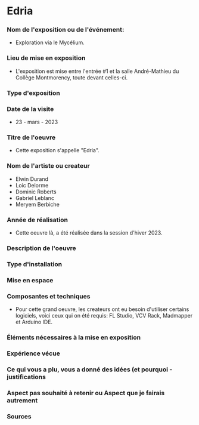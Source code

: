# Edria

### Nom de l'exposition ou de l'événement:

- Exploration via le Mycélium.

### Lieu de mise en exposition

- L'exposition est mise entre l'entrée #1 et la salle André-Mathieu du Collège Montmorency, toute devant celles-ci. 

### Type d'exposition
### Date de la visite

- 23 - mars - 2023

### Titre de l'oeuvre

- Cette exposition s'appelle "Edria".

### Nom de l'artiste ou createur

- Elwin Durand
- Loic Delorme
- Dominic Roberts
- Gabriel Leblanc
- Meryem Berbiche

### Année de réalisation

- Cette oeuvre là, a été réalisée dans la session d'hiver 2023. 

### Description de l'oeuvre
### Type d'installation
### Mise en espace
### Composantes et techniques

- Pour cette grand oeuvre, les createurs ont eu besoin d'utiliser certains logiciels, voici ceux qui on été requis: FL Studio, VCV Rack, Madmapper et Arduino IDE. 
### Éléments nécessaires à la mise en exposition
### Expérience vécue
### Ce qui vous a plu, vous a donné des idées (et pourquoi - justifications
### Aspect pas souhaité à retenir ou Aspect que je fairais autrement
### Sources
